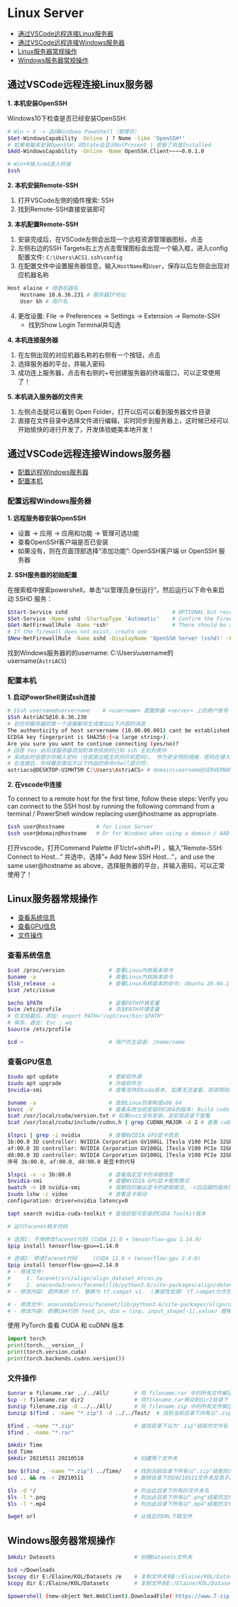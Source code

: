 # Linux Server

- <a href="#1">通过VSCode远程连接Linux服务器</a>
- <a href="#2">通过VSCode远程连接Windows服务器</a>
- <a href="#3">Linux服务器常规操作</a>
- <a href="#4">Windows服务器常规操作</a>

## <span id="1">通过VSCode远程连接Linux服务器</span>

**1. 本机安装OpenSSH**

Windows10下检查是否已经安装OpenSSH:
```bash
# Win + X -> 选择Windows PoweShell（管理员）
$Get-WindowsCapability -Online | ? Name -like 'OpenSSH*'
# 如果电脑未安装OpenSSH，则State会显示NotPresent | 安装了则是Installed
$Add-WindowsCapability -Online -Name OpenSSH.Client~~~~0.0.1.0

# Win+R输入cmd进入终端
$ssh
```

**2. 本机安装Remote-SSH**

1. 打开VSCode左侧的插件搜索: SSH
2. 找到Remote-SSH直接安装即可

**3. 本机配置Remote-SSH**

1. 安装完成后，在VSCode左侧会出现一个远程资源管理器图标，点击
2. 左侧右边的SSH Targets右上方点击管理图标会出现一个输入框，进入config配置文件: `C:\Users\ACS1.ssh\config`
3. 在配置文件中设置服务器信息，输入`HostName`和`User`，保存以后左侧会出现对应机器名称
```bash
Host elaine # 随意机器名
    Hostname 10.6.36.231 # 服务器IP地址
    User kh # 用户名
```
4. 更改设置: File -> Preferences -> Settings -> Extension -> Remote-SSH
    - 找到Show Login Terminal并勾选

**4. 本机连接服务器**

1. 在左侧出现的对应机器名称的右侧有一个按钮，点击
2. 选择服务器的平台，并输入密码
3. 成功连上服务器，点击有右侧的+号创建服务器的终端窗口，可以正常使用了！

**5. 本机进入服务器的文件夹**

1. 左侧点击就可以看到 Open Folder，打开以后可以看到服务器文件目录
2. 直接在文件目录中选择文件进行编辑，实时同步到服务器上，这时候已经可以开始愉快的进行开发了，开发体验媲美本地开发！

## <span id="2">通过VSCode远程连接Windows服务器</span>

- <a href="#21">配置远程Windows服务器</a>
- <a href="#22">配置本机</a>

### <span id="21">配置远程Windows服务器</span>

**1. 远程服务器安装OpenSSH**

- 设置 -> 应用 -> 应用和功能 -> 管理可选功能
- 查看OpenSSH客户端是否已安装
- 如果没有，则在页面顶部选择“添加功能”: OpenSSH客户端 or OpenSSH 服务器

**2. SSH服务器的初始配置**

在搜索框中搜索powershell，单击“以管理员身份运行”，然后运行以下命令来启动 SSHD 服务：
```bash
$Start-Service sshd                                 # OPTIONAL but recommended:
$Set-Service -Name sshd -StartupType 'Automatic'    # Confirm the Firewall rule is configured. It should be created automatically by setup. 
$Get-NetFirewallRule -Name *ssh*                    # There should be a firewall rule named "OpenSSH-Server-In-TCP", which should be enabled
# If the firewall does not exist, create one
$New-NetFirewallRule -Name sshd -DisplayName 'OpenSSH Server (sshd)' -Enabled True -Direction Inbound -Protocol TCP -Action Allow -LocalPort 22 
```
找到Windows服务器的的username: C:\Users\username的username(`AstriACS`)

### <span id="22">配置本机</span>

**1. 启动PowerShell测试ssh连接**

```bash
# $Ssh username@servername    # <username> 是服务器 <server> 上的用户账号
$Ssh AstriACS@10.6.36.230
# 到任何服务器的第一个连接都将生成类似以下内容的消息
The authenticity of host servername (10.00.00.001) cant be established.
ECDSA key fingerprint is SHA256:(<a large string>).
Are you sure you want to continue connecting (yes/no)?
# 回答 Yes 会将该服务器添加到本地系统的已知 ssh 主机列表中
# 系统此时会提示你输入密码（也就是远程主机的开机密码）。 作为安全预防措施，密码在键入的过程中不会显示
# 在连接后，你将看到类似于以下内容的命令shell提示符: 
astriacs@DESKTOP-U1MHT5M C:\Users\AstriACS> # domain\username@SERVERNAME C:\Users\username>
```

**2. 在vscode中连接**

To connect to a remote host for the first time, follow these steps:
Verify you can connect to the SSH host by running the following command from a terminal / PowerShell window replacing user@hostname as appropriate.

```bash
$ssh user@hostname          # for Linux Server
$ssh user@domain@hostname   # Or for Windows when using a domain / AAD account 
```

打开vscode，打开Command Palette (F1/ctrl+shift+P) ，输入”Remote-SSH: Connect to Host…” 并选中，选择”+ Add New SSH Host…”，and use the same user@hostname as above，选择服务器的平台，并输入密码，可以正常使用了！

## <span id="3">Linux服务器常规操作</span>

- <a href="#31">查看系统信息</a>
- <a href="#32">查看GPU信息</a>
- <a href="#33">文件操作</a>

### <span id="31">查看系统信息</span>

```bash
$cat /proc/version              # 查看Linux内核版本命令
$uname -a                       # 查看Linux内核版本命令
$lsb_release -a                 # 查看Linux系统版本的命令: Ubuntu 20.04.1 LTS
$cat /etc/issue

$echo $PATH                     # 查看PATH环境变量
$vim /etc/profile               # 添加PATH环境变量
# 在文档最后，添加: export PATH="/opt/xxx/bin:$PATH"
# 保存，退出: Esc : wq
$source /etc/profile

$cd ~                           # 用户的主目录: /home/name
```

### <span id="32">查看GPU信息</span>

```bash
$sudo apt update                # 更新软件源
$sudo apt upgrade               # 升级软件包
$nvidia-smi                     # 查看支持的cuda版本, 如果无法查看，则说明尚未安装nvidia驱动

$uname -a                       # 查到Linux的架构是x86_64
$nvcc -V                        # 查看系统当前安装的CUDA的版本: Build cuda_11.0_bu.TC445_37.28540450_0
$cat /usr/local/cuda/version.txt # 如果nvcc没有安装，去安装目录下查看
$cat /usr/local/cuda/include/cudnn.h | grep CUDNN_MAJOR -A 2 # 查看 cuDNN 版本

$lspci | grep -i nvidia         # 查看NVIDIA GPU显卡信息
3b:00.0 3D controller: NVIDIA Corporation GV100GL [Tesla V100 PCIe 32GB] (rev a1)
af:00.0 3D controller: NVIDIA Corporation GV100GL [Tesla V100 PCIe 32GB] (rev a1)
d8:00.0 3D controller: NVIDIA Corporation GV100GL [Tesla V100 PCIe 32GB] (rev a1)
序号 3b:00.0, af:00.0, d8:00.0 是显卡的代号

$lspci -v -s 3b:00.0            # 查看指定显卡的详细信息
$nvidia-smi                     # 查看NVIDIA GPU显卡使用情况
$watch -n 10 nvidia-smi         # 周期性的输出显卡的使用情况, -n后边跟的是执行命令的周期，以s为单位
$sudo lshw -c video             # 查看显卡驱动
configuration: driver=nvidia latency=0

$apt search nvidia-cuda-toolkit # 查询目前可安装的CUDA Toolkit版本
```

```bash
# 运行facenet相关代码

# 选择1: 不用修改facenet代码 (CUDA 11.0 + tensorflow-gpu 1.14.0)
$pip install tensorflow-gpu==1.14.0 

# 选择2: 修改facenet代码     (CUDA 11.0 + tensorflow-gpu 2.4.0)
$pip install tensorflow-gpu==2.14.0  
# - 修改文件:
#     1. facenet/src/align/align_dataset_mtcnn.py
#     2. anaconda3/envs/facenet/lib/python3.6/site-packages/align/detect_face.py
# - 修改内容: 把所有的 tf. 替换为 tf.compat.v1.  (兼容性处理: tf.compat允许您编写在TensorFlow 1.x和2.x中均可使用的代码)

# - 修改文件: anaconda3/envs/facenet/lib/python3.6/site-packages/align/detect_face.py
# - 修改内容: 把第194行的 feed_in, dim = (inp, input_shape[-1].value) 替换为 feed_in, dim = (inp, input_shape[-1])
```

使用 PyTorch 查看 CUDA 和 cuDNN 版本
```python
import torch
print(torch.__version__)
print(torch.version.cuda)
print(torch.backends.cudnn.version())
```

### <span id="33">文件操作</span>

```bash
$unrar e filename.rar ../../All/        # 将 filename.rar 中的所有文件解压到../../All/目录下
$cp -r filename.rar dir2                # 将filename.rar移动到dir2目录下
$unzip filename.zip -d ../../All/       # 将 filename.zip 中的所有文件解压出来（-r 表示逐级压缩）
$unzip $(find . -name "*.zip") -d ../../Test/  # 找到当前目录下所有以".zip"结尾的文件并解压到../../Test/目录下

$find . -name "*.zip"                   # 查找目录下以为".zip"结尾的文件名（.可以换成其他目录的路径）
$find . -name "*.rar" 

$mkdir Time
$cd Time                               
$mkdir 20210511 20210518                # 创建两个文件夹

$mv $(find . -name "*.zip") ../Time/    # 找到当前目录下所有以".zip"结尾的文件并移动到../Time/目录下
$cd .. && rm -r 20210511                # 删除目录下的20210511文件夹及其子目录

$ls -d */                               # 列出此目录下所有的文件夹名
$ls -l *.png                            # 列出此目录下所有以".png"结尾的文件名
$ls -l *.mp4                            # 列出此目录下所有以".mp4"结尾的文件名

$wget url                               # 从指定的URL下载文件
```

## <span id="4">Windows服务器常规操作</span>

```bash
$mkdir Datasets                         # 创建Datasets文件夹

$cd ~/Downloads
$xcopy dir E:/Elaine/KOL/Datasets /e    # 复制文件夹到E:/Elaine/KOL/Datasets
$copy dir E:/Elaine/KOL/Datasets        # 复制文件到E:/Elaine/KOL/Datasets

$powershell (new-object Net.WebClient).DownloadFile('https://www.7-zip.org/a/7z1900-x64.exe','E:\Elaine\KOL\Software\7z.exe') # 利用powershell根据url下载文件并保存为7z.exe
```

